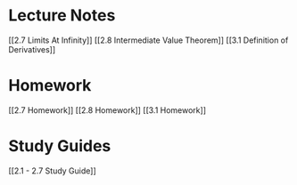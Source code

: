 # Lecture Notes 
[[2.7 Limits At Infinity]]
[[2.8 Intermediate Value Theorem]]
[[3.1 Definition of Derivatives]]
# Homework 
[[2.7 Homework]]
[[2.8 Homework]]
[[3.1 Homework]]


# Study Guides 

[[2.1 - 2.7 Study Guide]]
